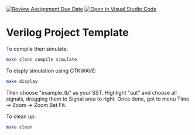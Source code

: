 [![Review Assignment Due Date](https://classroom.github.com/assets/deadline-readme-button-24ddc0f5d75046c5622901739e7c5dd533143b0c8e959d652212380cedb1ea36.svg)](https://classroom.github.com/a/opKBEfYw)
[![Open in Visual Studio Code](https://classroom.github.com/assets/open-in-vscode-718a45dd9cf7e7f842a935f5ebbe5719a5e09af4491e668f4dbf3b35d5cca122.svg)](https://classroom.github.com/online_ide?assignment_repo_id=11114830&assignment_repo_type=AssignmentRepo)
# Verilog Project Template

To compile then simulate:
```bash
make clean compile simulate
```

To disply simulation using GTKWAVE:
```bash
make display
```

Then choose "example_tb" as your SST. Highlight "uut" and choose all signals, dragging them to Signal area to right. Once done, got to menu Time -> Zoom -> Zoom Bet Fit.


To clean up:
```bash
make clean
```